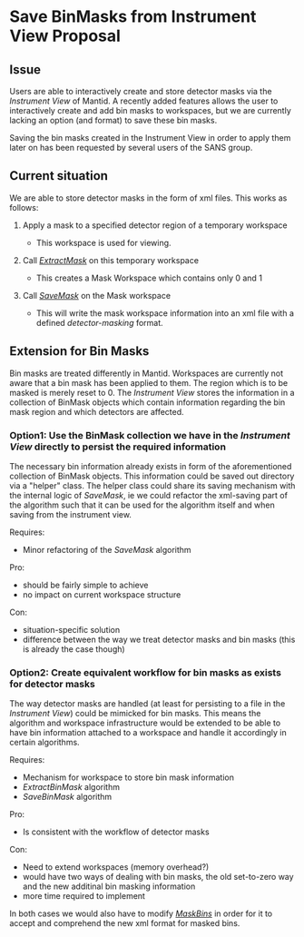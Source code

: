 # Save BinMasks from Instrument View Proposal

## Issue

Users are able to interactively create and store detector masks via the *Instrument View* of Mantid. A recently added features allows the user to interactively create and add bin masks to workspaces, but we are currently lacking an option (and format) to save these bin masks.

Saving the bin masks created in the Instrument View in order to apply them later on has been requested by several users of the SANS group.

## Current situation

We are able to store detector masks in the form of xml files. This works as follows:

1. Apply a mask to a specified detector region of a temporary workspace

    * This workspace is used for viewing.

2. Call [*ExtractMask*](http://docs.mantidproject.org/nightly/algorithms/ExtractMask-v1.html) on this temporary workspace
  
    * This creates a Mask Workspace which contains only 0 and 1
 
3. Call [*SaveMask*](http://docs.mantidproject.org/nightly/algorithms/SaveMask-v1.html) on the Mask workspace

    * This will write the mask workspace information into an xml file with a defined *detector-masking* format.
    
    
## Extension for Bin Masks

Bin masks are treated differently in Mantid. Workspaces are currently not aware that a bin mask has been applied to them. The region which is to be masked is merely reset to 0. The *Instrument View* stores the information in a collection of BinMask objects which contain information regarding the bin mask region and which detectors are affected.

### Option1: Use the BinMask collection we have in the *Instrument View* directly to persist the required information

The necessary bin information already exists in form of the aforementioned collection of BinMask objects. This information could be saved out directory via a "helper" class. The helper class could share its saving mechanism with the internal logic of *SaveMask*, ie we could refactor the xml-saving part of the algorithm such that it can be used for the algorithm itself and when saving from the instrument view.

Requires:

* Minor refactoring of the *SaveMask* algorithm

Pro:

* should be fairly simple to achieve
* no impact on current workspace structure

Con:

* situation-specific solution
* difference between the way we treat detector masks and bin masks (this is already the case though)


### Option2: Create equivalent workflow for bin masks as exists for detector masks

The way detector masks are handled (at least for persisting to a file in the *Instrument View*) could be mimicked for bin masks. This means the algorithm and workspace infrastructure would be extended to be able to have bin information attached to a workspace and handle it accordingly in certain algorithms.

Requires:

* Mechanism for workspace to store bin mask information
* *ExtractBinMask* algorithm
* *SaveBinMask* algorithm

Pro:

* Is consistent with the workflow of detector masks

Con:

* Need to extend workspaces (memory overhead?)
* would have two ways of dealing with bin masks, the old set-to-zero way and the new additinal bin masking information
* more time required to implement



In both cases we would also have to modify [*MaskBins*](http://docs.mantidproject.org/nightly/algorithms/MaskBins-v1.html) in order for it to accept and comprehend the new xml format for masked bins.

